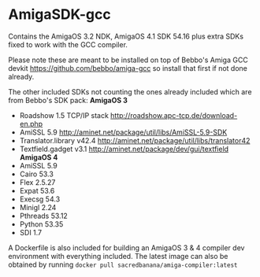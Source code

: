 # AmigaSDK-gcc
Contains the AmigaOS 3.2 NDK, AmigaOS 4.1 SDK 54.16 plus extra SDKs fixed to work with the GCC compiler.

Please note these are meant to be installed on top of Bebbo's Amiga GCC devkit https://github.com/bebbo/amiga-gcc so install that first if not done already.

The other included SDKs not counting the ones already included which are from Bebbo's SDK pack:
**AmigaOS 3**
- Roadshow 1.5 TCP/IP stack http://roadshow.apc-tcp.de/download-en.php
- AmiSSL 5.9 http://aminet.net/package/util/libs/AmiSSL-5.9-SDK
- Translator.library v42.4 http://aminet.net/package/util/libs/translator42
- Textfield.gadget v3.1 http://aminet.net/package/dev/gui/textfield
**AmigaOS 4**
- AmiSSL 5.9
- Cairo 53.3
- Flex 2.5.27
- Expat 53.6
- Execsg 54.3
- Minigl 2.24
- Pthreads 53.12
- Python 53.35
- SDI 1.7

A Dockerfile is also included for building an AmigaOS 3 & 4 compiler dev environment with everything included.
The latest image can also be obtained by running `docker pull sacredbanana/amiga-compiler:latest`